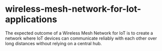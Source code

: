 # wireless-mesh-network-for-Iot-applications
The expected outcome of a Wireless Mesh Network for IoT is to create a network where IoT devices can communicate reliably with each other over long distances without relying on a central hub. 
